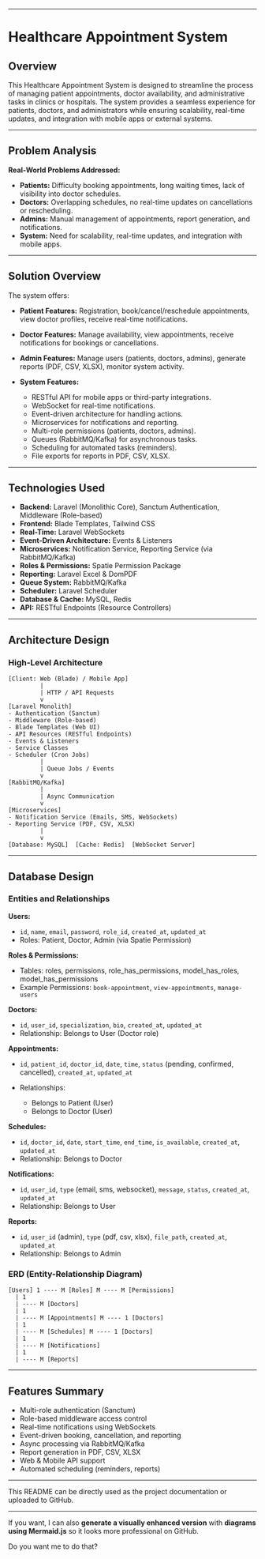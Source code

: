 
---

# Healthcare Appointment System

## Overview

This Healthcare Appointment System is designed to streamline the process of managing patient appointments, doctor availability, and administrative tasks in clinics or hospitals. The system provides a seamless experience for patients, doctors, and administrators while ensuring scalability, real-time updates, and integration with mobile apps or external systems.

---

## Problem Analysis

**Real-World Problems Addressed:**

* **Patients:** Difficulty booking appointments, long waiting times, lack of visibility into doctor schedules.
* **Doctors:** Overlapping schedules, no real-time updates on cancellations or rescheduling.
* **Admins:** Manual management of appointments, report generation, and notifications.
* **System:** Need for scalability, real-time updates, and integration with mobile apps.

---

## Solution Overview

The system offers:

* **Patient Features:** Registration, book/cancel/reschedule appointments, view doctor profiles, receive real-time notifications.
* **Doctor Features:** Manage availability, view appointments, receive notifications for bookings or cancellations.
* **Admin Features:** Manage users (patients, doctors, admins), generate reports (PDF, CSV, XLSX), monitor system activity.
* **System Features:**

  * RESTful API for mobile apps or third-party integrations.
  * WebSocket for real-time notifications.
  * Event-driven architecture for handling actions.
  * Microservices for notifications and reporting.
  * Multi-role permissions (patients, doctors, admins).
  * Queues (RabbitMQ/Kafka) for asynchronous tasks.
  * Scheduling for automated tasks (reminders).
  * File exports for reports in PDF, CSV, XLSX.

---

## Technologies Used

* **Backend:** Laravel (Monolithic Core), Sanctum Authentication, Middleware (Role-based)
* **Frontend:** Blade Templates, Tailwind CSS
* **Real-Time:** Laravel WebSockets
* **Event-Driven Architecture:** Events & Listeners
* **Microservices:** Notification Service, Reporting Service (via RabbitMQ/Kafka)
* **Roles & Permissions:** Spatie Permission Package
* **Reporting:** Laravel Excel & DomPDF
* **Queue System:** RabbitMQ/Kafka
* **Scheduler:** Laravel Scheduler
* **Database & Cache:** MySQL, Redis
* **API:** RESTful Endpoints (Resource Controllers)

---

## Architecture Design

### High-Level Architecture

```
[Client: Web (Blade) / Mobile App]
         |
         | HTTP / API Requests
         v
[Laravel Monolith]
- Authentication (Sanctum)
- Middleware (Role-based)
- Blade Templates (Web UI)
- API Resources (RESTful Endpoints)
- Events & Listeners
- Service Classes
- Scheduler (Cron Jobs)
         |
         | Queue Jobs / Events
         v
[RabbitMQ/Kafka]
         |
         | Async Communication
         v
[Microservices]
- Notification Service (Emails, SMS, WebSockets)
- Reporting Service (PDF, CSV, XLSX)
         |
         v
[Database: MySQL]  [Cache: Redis]  [WebSocket Server]
```

---

## Database Design

### Entities and Relationships

**Users:**

* `id`, `name`, `email`, `password`, `role_id`, `created_at`, `updated_at`
* Roles: Patient, Doctor, Admin (via Spatie Permission)

**Roles & Permissions:**

* Tables: roles, permissions, role\_has\_permissions, model\_has\_roles, model\_has\_permissions
* Example Permissions: `book-appointment`, `view-appointments`, `manage-users`

**Doctors:**

* `id`, `user_id`, `specialization`, `bio`, `created_at`, `updated_at`
* Relationship: Belongs to User (Doctor role)

**Appointments:**

* `id`, `patient_id`, `doctor_id`, `date`, `time`, `status` (pending, confirmed, cancelled), `created_at`, `updated_at`
* Relationships:

  * Belongs to Patient (User)
  * Belongs to Doctor (User)

**Schedules:**

* `id`, `doctor_id`, `date`, `start_time`, `end_time`, `is_available`, `created_at`, `updated_at`
* Relationship: Belongs to Doctor

**Notifications:**

* `id`, `user_id`, `type` (email, sms, websocket), `message`, `status`, `created_at`, `updated_at`
* Relationship: Belongs to User

**Reports:**

* `id`, `user_id` (admin), `type` (pdf, csv, xlsx), `file_path`, `created_at`, `updated_at`
* Relationship: Belongs to Admin

### ERD (Entity-Relationship Diagram)

```
[Users] 1 ---- M [Roles] M ---- M [Permissions]
  | 1
  | ---- M [Doctors]
  | 1
  | ---- M [Appointments] M ---- 1 [Doctors]
  | 1
  | ---- M [Schedules] M ---- 1 [Doctors]
  | 1
  | ---- M [Notifications]
  | 1
  | ---- M [Reports]
```

---

## Features Summary

* Multi-role authentication (Sanctum)
* Role-based middleware access control
* Real-time notifications using WebSockets
* Event-driven booking, cancellation, and reporting
* Async processing via RabbitMQ/Kafka
* Report generation in PDF, CSV, XLSX
* Web & Mobile API support
* Automated scheduling (reminders, reports)

---

This README can be directly used as the project documentation or uploaded to GitHub.

---

If you want, I can also **generate a visually enhanced version** with **diagrams using Mermaid.js** so it looks more professional on GitHub.

Do you want me to do that?
